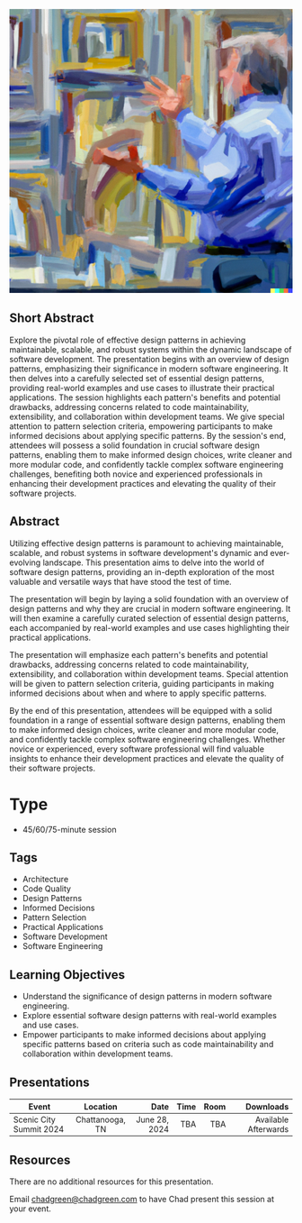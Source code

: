 ![Essential Software Design Patterns](thumbnail.png)

## Short Abstract
Explore the pivotal role of effective design patterns in achieving maintainable, scalable, and robust systems within the dynamic landscape of software development. The presentation begins with an overview of design patterns, emphasizing their significance in modern software engineering. It then delves into a carefully selected set of essential design patterns, providing real-world examples and use cases to illustrate their practical applications. The session highlights each pattern's benefits and potential drawbacks, addressing concerns related to code maintainability, extensibility, and collaboration within development teams. We give special attention to pattern selection criteria, empowering participants to make informed decisions about applying specific patterns. By the session's end, attendees will possess a solid foundation in crucial software design patterns, enabling them to make informed design choices, write cleaner and more modular code, and confidently tackle complex software engineering challenges, benefiting both novice and experienced professionals in enhancing their development practices and elevating the quality of their software projects.

## Abstract
Utilizing effective design patterns is paramount to achieving maintainable, scalable, and robust systems in software development's dynamic and ever-evolving landscape. This presentation aims to delve into the world of software design patterns, providing an in-depth exploration of the most valuable and versatile ways that have stood the test of time.

The presentation will begin by laying a solid foundation with an overview of design patterns and why they are crucial in modern software engineering. It will then examine a carefully curated selection of essential design patterns, each accompanied by real-world examples and use cases highlighting their practical applications.

The presentation will emphasize each pattern's benefits and potential drawbacks, addressing concerns related to code maintainability, extensibility, and collaboration within development teams. Special attention will be given to pattern selection criteria, guiding participants in making informed decisions about when and where to apply specific patterns.

By the end of this presentation, attendees will be equipped with a solid foundation in a range of essential software design patterns, enabling them to make informed design choices, write cleaner and more modular code, and confidently tackle complex software engineering challenges. Whether novice or experienced, every software professional will find valuable insights to enhance their development practices and elevate the quality of their software projects.

# Type
- 45/60/75-minute session

## Tags
- Architecture
- Code Quality
- Design Patterns
- Informed Decisions
- Pattern Selection
- Practical Applications
- Software Development
- Software Engineering

## Learning Objectives
- Understand the significance of design patterns in modern software engineering.
- Explore essential software design patterns with real-world examples and use cases.
- Empower participants to make informed decisions about applying specific patterns based on criteria such as code maintainability and collaboration within development teams.

## Presentations

| Event | Location | Date | Time | Room | Downloads |
|-------|:--------:|-----:|-----:|-----:|----------:|
| Scenic City Summit 2024 | Chattanooga, TN | June 28, 2024 | TBA | TBA | Available Afterwards |

## Resources
There are no additional resources for this presentation.

Email [chadgreen@chadgreen.com](mailto:chadgreen@chadgreen.com?subject=Presentation%20Request:%20Essential%20Software%20Design%20Patterns) to have Chad present this session at your event.